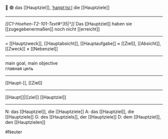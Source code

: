 🎯 🟢 das [[Hauptziel]], [ˈhaʊ̯ptˌtsiːl](https://youglish.com/pronounce/Hauptziel/german)
die [[Hauptziele]]

---
*[[C1-Hoehen-T2-101-Text#^35|^]]* Das [[Hauptziel]] haben sie [[zugegebenermaßen]] noch nicht [[erreicht]]

---
= [[Hauptzweck]], [[Hauptabsicht]], [[Hauptaufgabe]]
≈ [[Ziel]], [[Absicht]], [[Zweck]]
≠ [[Nebenziel]]

---
main goal, main objective  
главная цель

---
[[Haupt-]], [[Ziel]]

---
[[Haupt]]|[[ziel]]
[[Hauptziel]]


---
N: das [[Hauptziel]], die [[Hauptziele]]
A: das [[Hauptziel]], die [[Hauptziele]]
G: des [[Hauptziels]], der [[Hauptziele]]
D: dem [[Hauptziel]], den [[Hauptzielen]]


#Neuter 